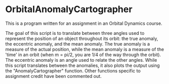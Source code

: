 # OrbitalAnomalyCartographer
This is a program written for an assignment in an Orbital Dynamics course.

The goal of this script is to translate between three angles used to represent the position of an object throughout its orbit: the true anomaly, the eccentric anomaly, and the mean anomaly. The true anomaly is a measure of the actual position, while the mean anomaly is a measure of the 'time' in an orbit (when m = pi/2, you are 1/4 of the way through the orbit). The eccentric anomaly is an angle used to relate the other angles. While this script translates between the anomalies, it also plots the output using the "AnomalyCartographer" function. Other functions specific to assignment credit have been commented out. 
